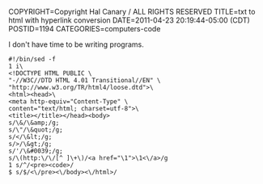 COPYRIGHT=Copyright Hal Canary / ALL RIGHTS RESERVED
TITLE=txt to html with hyperlink conversion
DATE=2011-04-23 20:19:44-05:00 (CDT)
POSTID=1194
CATEGORIES=computers-code

I don't have time to be writing programs.

    #!/bin/sed -f
    1 i\
    <!DOCTYPE HTML PUBLIC \
    "-//W3C//DTD HTML 4.01 Transitional//EN" \
    "http://www.w3.org/TR/html4/loose.dtd">\
    <html><head>\
    <meta http-equiv="Content-Type" \
    content="text/html; charset=utf-8">\
    <title></title></head><body>
    s/\&/\&amp;/g;
    s/\"/\&quot;/g;
    s/</\&lt;/g;
    s/>/\&gt;/g;
    s/'/\&#0039;/g;
    s/\(http:\/\/[^ ]\+\)/<a href="\1">\1<\/a>/g
    1 s/^/<pre><code>/
    $ s/$/<\/pre><\/body><\/html>/
